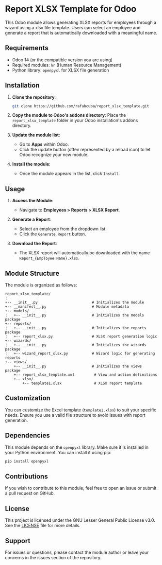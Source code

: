 # Report XLSX Template for Odoo

This Odoo module allows generating XLSX reports for employees through a wizard using a xlsx file template. Users can select an employee and generate a report that is automatically downloaded with a meaningful name.

## Requirements

- Odoo 14 (or the compatible version you are using)
- Required modules: `hr` (Human Resource Management)
- Python library: `openpyxl` for XLSX file generation

## Installation

1. **Clone the repository**:
   ```bash
   git clone https://github.com/rafabcuba/report_xlsx_template.git
   ```

2. **Copy the module to Odoo's addons directory**:
   Place the `report_xlsx_template` folder in your Odoo installation's addons directory.

3. **Update the module list**:
   - Go to **Apps** within Odoo.
   - Click the update button (often represented by a reload icon) to let Odoo recognize your new module.

4. **Install the module**:
   - Once the module appears in the list, click `Install`.

## Usage

1. **Access the Module**:
   - Navigate to **Employees > Reports > XLSX Report**.

2. **Generate a Report**:
   - Select an employee from the dropdown list.
   - Click the `Generate Report` button.

3. **Download the Report**:
   - The XLSX report will automatically be downloaded with the name `Report_{Employee Name}.xlsx`.

## Module Structure

The module is organized as follows:

```
report_xlsx_template/
¦
+-- __init__.py                         # Initializes the module
+-- __manifest__.py                     # Module metadata
+-- models/
¦   +-- __init__.py                     # Initializes the models package
+-- reports/
¦   +-- __init__.py                     # Initializes the reports package
¦   +-- report_xlsx.py                  # XLSX report generation logic
+-- wizards/
¦   +-- __init__.py                     # Initializes the wizards package
¦   +-- wizard_report_xlsx.py           # Wizard logic for generating reports
+-- views/
    +-- __init__.py                     # Initializes the views package
    +-- report_xlsx_template.xml         # View and action definitions
    +-- xlsx/
        +-- template1.xlsx               # XLSX report template
```

## Customization

You can customize the Excel template (`template1.xlsx`) to suit your specific needs. Ensure you use a valid file structure to avoid issues with report generation.

## Dependencies

This module depends on the `openpyxl` library. Make sure it is installed in your Python environment. You can install it using pip:

```bash
pip install openpyxl
```

## Contributions

If you wish to contribute to this module, feel free to open an issue or submit a pull request on GitHub.

## License  

This project is licensed under the GNU Lesser General Public License v3.0. See the [LICENSE](LICENSE) file for more details.

## Support

For issues or questions, please contact the module author or leave your concerns in the issues section of the repository.
